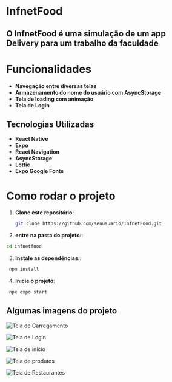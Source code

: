 # InfnetFood

## O InfnetFood é uma simulação de um app Delivery para um trabalho da faculdade

# Funcionalidades

- **Navegação entre diversas telas**
- **Armazenamento do nome do usuário com AsyncStorage**
- **Tela de loading com animação**
- **Tela de Login**




## Tecnologias Utilizadas

- **React Native**
- **Expo**
- **React Navigation**
- **AsyncStorage**
- **Lottie**
- **Expo Google Fonts**

# Como rodar o projeto

1. **Clone este repositório**:
   ```bash
   git clone https://github.com/seuusuario/InfnetFood.git


2. **entre na pasta do projeto:**:
 ```bash
cd infnetfood
```

3. **Instale as dependências:**:
 ```bash
  npm install
```

4. **Inicie o projeto**:
 ```bash
  npx expo start
  ```


## Algumas imagens do projeto

![Tela de Carregamento](./src/assets/prints_README/print4.png)

![Tela de Login](./src/assets/prints_README/print5.png)

![Tela de inicio](./src/assets/prints_README/print1.png)

![Tela de produtos](./src/assets/prints_README/print2.png)

![Tela de Restaurantes](./src/assets/prints_README/print3.png)



  
